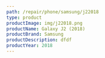 ```yaml
---
path: /repair/phone/samsung/j22018
type: product
productImage: img/j22018.png
productName: Galaxy J2 (2018)
productBrand: Samsung
productDescription: dfdf
productYear: 2018
---
```

